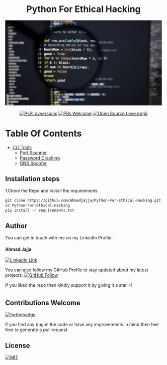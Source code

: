 <div align="center">
<h1>Python For Ethical Hacking</h1>
<img src="images/image.png" width='700'/>
 
[![PyPI pyversions](https://img.shields.io/pypi/pyversions/ansicolortags.svg)](https://pypi.python.org/pypi/ansicolortags/)
[![PRs Welcome](https://img.shields.io/badge/PRs-welcome-brightgreen.svg?style=flat-square)](http://makeapullrequest.com)
[![Open Source Love png3](https://badges.frapsoft.com/os/v3/open-source.png?v=103)](https://github.com/ellerbrock/open-source-badges/)
</div>

# Table Of Contents

- [CLI Tools](#)
  * [Port Scanner](https://github.com/saadhaxxan/Python-For-Ethical-Hacking/tree/master/PortScanner)
  * [Password Cracking](https://github.com/saadhaxxan/Python-For-Ethical-Hacking/tree/master/PasswordCracking)
  * [DNS Spoofer](https://github.com/saadhaxxan/Python-For-Ethical-Hacking/tree/master/DNS-Spoofer)



## Installation steps

1.Clone the Repo and install the requirements

```
git clone https://github.com/Ahmadjajja/Python-For-Ethical-Hacking.git
cd Python-For-Ethical-Hacking
pip install -r requirements.txt
```

## Author
You can get in touch with me on my LinkedIn Profile:

#### Ahmad Jajja
[![LinkedIn Link](https://img.shields.io/badge/Connect-Ahmadjajja-blue.svg?logo=linkedin&longCache=true&style=social&label=Connect
)](https://www.linkedin.com/in/ahmad-jajja-ba8b34210/)

You can also follow my GitHub Profile to stay updated about my latest projects: [![GitHub Follow](https://img.shields.io/badge/Connect-Ahmadjajja-blue.svg?logo=Github&longCache=true&style=social&label=Follow)](https://github.com/Ahmadjajja)

If you liked the repo then kindly support it by giving it a star ⭐!

## Contributions Welcome
[![forthebadge](https://forthebadge.com/images/badges/built-with-love.svg)](#)

If you find any bug in the code or have any improvements in mind then feel free to generate a pull request.

## License
[![MIT](https://img.shields.io/cocoapods/l/AFNetworking.svg?style=style&label=License&maxAge=2592000)](../master/LICENSE)
